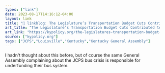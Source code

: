 ```yaml
---
types: ["link"]
date: 2023-08-17T14:16:12-04:00
layout: link
title: "🔗 linkblog: The Legislature’s Transportation Budget Cuts Contributed to the JCPS Bus Debacle - Kentucky Center for Economic Policy'"
art_title: "The Legislature’s Transportation Budget Cuts Contributed to the JCPS Bus Debacle - Kentucky Center for Economic Policy"
art_link: "https://kypolicy.org/the-legislatures-transportation-budget-cuts-contributed-to-the-jcps-bus-debacle/"
source: ["kypolicy.org"]
tags: ["JCPS","Louisville","Kentucky","Kentucky General Assembly"]
---
```

I hadn't thought about this before, but of course the same General Assembly complaining about the JCPS bus crisis is responsible for underfunding their bus system.  
 
